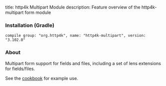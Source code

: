 title: http4k Multipart Module
description: Feature overview of the http4k-multipart form module

### Installation (Gradle)
```compile group: "org.http4k", name: "http4k-multipart", version: "3.102.0"```

### About

Multipart form support for fields and files, including a set of lens extensions for fields/files.

See the [cookbook](/cookbook/multipart_forms/) for example use.
